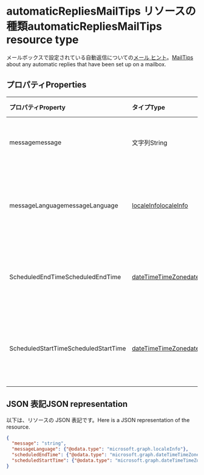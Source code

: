 # <a name="automaticrepliesmailtips-resource-type"></a><span data-ttu-id="ed307-101">automaticRepliesMailTips リソースの種類</span><span class="sxs-lookup"><span data-stu-id="ed307-101">automaticRepliesMailTips resource type</span></span>


<span data-ttu-id="ed307-102">メールボックスで設定されている自動返信についての[メール ヒント](../resources/mailtips.md)。</span><span class="sxs-lookup"><span data-stu-id="ed307-102">[MailTips](../resources/mailtips.md) about any automatic replies that have been set up on a mailbox.</span></span>

## <a name="properties"></a><span data-ttu-id="ed307-103">プロパティ</span><span class="sxs-lookup"><span data-stu-id="ed307-103">Properties</span></span>
| <span data-ttu-id="ed307-104">プロパティ</span><span class="sxs-lookup"><span data-stu-id="ed307-104">Property</span></span>     | <span data-ttu-id="ed307-105">タイプ</span><span class="sxs-lookup"><span data-stu-id="ed307-105">Type</span></span>   |<span data-ttu-id="ed307-106">説明</span><span class="sxs-lookup"><span data-stu-id="ed307-106">Description</span></span>|
|:-----|:-----|:-----|
| <span data-ttu-id="ed307-107">message</span><span class="sxs-lookup"><span data-stu-id="ed307-107">message</span></span> | <span data-ttu-id="ed307-108">文字列</span><span class="sxs-lookup"><span data-stu-id="ed307-108">String</span></span> | <span data-ttu-id="ed307-109">自動応答メッセージ。</span><span class="sxs-lookup"><span data-stu-id="ed307-109">The automatic reply message.</span></span> |
| <span data-ttu-id="ed307-110">messageLanguage</span><span class="sxs-lookup"><span data-stu-id="ed307-110">messageLanguage</span></span> | [<span data-ttu-id="ed307-111">localeInfo</span><span class="sxs-lookup"><span data-stu-id="ed307-111">localeInfo</span></span>](../resources/localeinfo.md) | <span data-ttu-id="ed307-112">自動応答メッセージの言語。</span><span class="sxs-lookup"><span data-stu-id="ed307-112">The language that the automatic reply message is in.</span></span> |
| <span data-ttu-id="ed307-113">ScheduledEndTime</span><span class="sxs-lookup"><span data-stu-id="ed307-113">ScheduledEndTime</span></span> | [<span data-ttu-id="ed307-114">dateTimeTimeZone</span><span class="sxs-lookup"><span data-stu-id="ed307-114">dateTimeTimeZone</span></span>](../resources/datetimetimezone.md) | <span data-ttu-id="ed307-115">自動応答を終了する日時。</span><span class="sxs-lookup"><span data-stu-id="ed307-115">The date and time that automatic replies are set to end.</span></span> |
| <span data-ttu-id="ed307-116">ScheduledStartTime</span><span class="sxs-lookup"><span data-stu-id="ed307-116">ScheduledStartTime</span></span> | [<span data-ttu-id="ed307-117">dateTimeTimeZone</span><span class="sxs-lookup"><span data-stu-id="ed307-117">dateTimeTimeZone</span></span>](../resources/datetimetimezone.md) | <span data-ttu-id="ed307-118">自動応答を開始する日時。</span><span class="sxs-lookup"><span data-stu-id="ed307-118">The date and time that automatic replies are set to begin.</span></span> |

## <a name="json-representation"></a><span data-ttu-id="ed307-119">JSON 表記</span><span class="sxs-lookup"><span data-stu-id="ed307-119">JSON representation</span></span>

<span data-ttu-id="ed307-120">以下は、リソースの JSON 表記です。</span><span class="sxs-lookup"><span data-stu-id="ed307-120">Here is a JSON representation of the resource.</span></span>

<!-- {
  "blockType": "resource",
  "optionalProperties": [
    "messageLanguage",
    "scheduledEndTime",
    "scheduledStartTime"
  ],
  "@odata.type": "microsoft.graph.automaticRepliesMailTips"
}-->

```json
{
  "message": "string",
  "messageLanguage": {"@odata.type": "microsoft.graph.localeInfo"},
  "scheduledEndTime": {"@odata.type": "microsoft.graph.dateTimeTimeZone"},
  "scheduledStartTime": {"@odata.type": "microsoft.graph.dateTimeTimeZone"}
}

```

<!-- uuid: 8fcb5dbc-d5aa-4681-8e31-b001d5168d79
2015-10-25 14:57:30 UTC -->
<!-- {
  "type": "#page.annotation",
  "description": "automaticRepliesMailTips resource",
  "keywords": "",
  "section": "documentation",
  "tocPath": ""
}-->